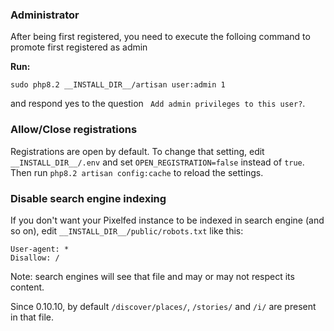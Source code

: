 ### Administrator

After being first registered, you need to execute the folloing command to promote first registered as admin

**Run:**

    sudo php8.2 __INSTALL_DIR__/artisan user:admin 1

and respond yes to the question ` Add admin privileges to this user?`.

### Allow/Close registrations

Registrations are open by default.
To change that setting, edit `__INSTALL_DIR__/.env` and set `OPEN_REGISTRATION=false` instead of `true`.
Then run `php8.2 artisan config:cache` to reload the settings.

### Disable search engine indexing

If you don't want your Pixelfed instance to be indexed in search engine (and so on), edit `__INSTALL_DIR__/public/robots.txt` like this:
```
User-agent: *
Disallow: /
```
Note: search engines will see that file and may or may not respect its content.

Since 0.10.10, by default `/discover/places/`, `/stories/` and `/i/` are present in that file.
